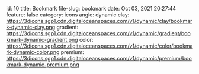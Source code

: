 id: 10
title: Bookmark 
file-slug: bookmark
date: Oct 03, 2021 20:27:44
feature: false
category: icons
angle: dynamic
clay: https://3dicons.sgp1.cdn.digitaloceanspaces.com/v1/dynamic/clay/bookmark-dynamic-clay.png
gradient: https://3dicons.sgp1.cdn.digitaloceanspaces.com/v1/dynamic/gradient/bookmark-dynamic-gradient.png
color: https://3dicons.sgp1.cdn.digitaloceanspaces.com/v1/dynamic/color/bookmark-dynamic-color.png
premium: https://3dicons.sgp1.cdn.digitaloceanspaces.com/v1/dynamic/premium/bookmark-dynamic-premium.png
